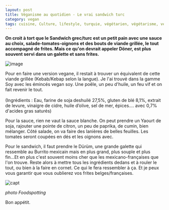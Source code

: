 ```yaml
---
layout: post
title: Véganisme au quotidien - Le vrai sandwich turc
category: vegan
tags: cuisine, Culture, lifestyle, turquie, végétarien, végétarisme, vegan, veganisme
---
```

**On croit à tort que le Sandwich grec/turc est un petit pain avec une sauce au choix, salade-tomates-oignons et des bouts de viande grillée, le tout accompagné de frites. Mais ce qu'on devrait appeler Döner, est plus souvent servi dans un galette et sans frites.**

![image](https://filedn.eu/llqi9IBxlYouGRXYG2xlROb/img/2018/eminces-vegan-soy.jpg)

Pour en faire une version vegane, il restait à trouver un équivalent de cette viande grillée (Kebab/Kebap selon la langue). Je l'ai trouvé dans la gamme Soy avec les émincés vegan soy. Une poêle, un peu d'huile, un feu vif et on fait revenir le tout.

(Ingrédients : Eau, farine de soja<sup> </sup>deshuilé 27,5%, gluten de blé 8,1%, extrait de levure, vinaigre de cidre, huile d’olive, sel de mer, épices.... avec 0,7% d'acides gras saturés)

Pour la sauce, rien ne vaut la sauce blanche. On peut prendre un Yaourt de soja, rajouter une pointe de citron, un peu de paprika, de cumin, bien mélanger. Côté salade, on va faire des lanières de belles feuilles. Les tomates seront coupées en dés et les oignons avec.

Pour le sandwich, il faut prendre le Dürüm, une grande galette qui ressemble au Burrito mexicain mais en plus grand, plus souple et plus fin...Et en plus c'est souvent moins cher que les mexicano-françaises que l'on trouve. Reste alors à mettre tous les ingrédients dedans et à rouler le tout, ou bien à la faire en cornet. Ce qui le fera ressembler à ça. Et je peux vous garantir que vous oublierez vos frites belges/françaises.

![capt](http://ot-foodspotting-production.s3.amazonaws.com/reviews/951355/thumb_600.jpg)

*photo Foodspotting*

Bon appétit.


